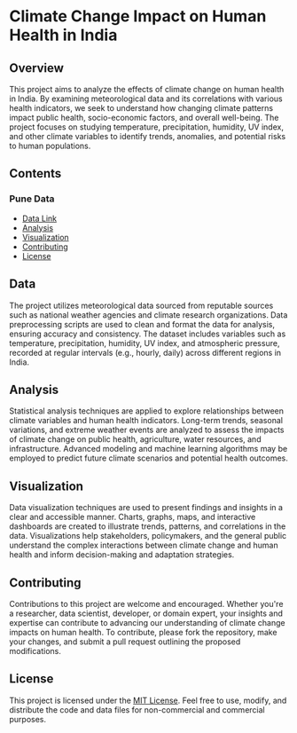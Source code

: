 # Climate Change Impact on Human Health in India

## Overview

This project aims to analyze the effects of climate change on human health in India. By examining meteorological data and its correlations with various health indicators, we seek to understand how changing climate patterns impact public health, socio-economic factors, and overall well-being. The project focuses on studying temperature, precipitation, humidity, UV index, and other climate variables to identify trends, anomalies, and potential risks to human populations.

## Contents

### Pune Data
- [Data Link](https://www.kaggle.com/code/dipakdeshmukh/pune-weather-data/input)
- [Analysis](#analysis)
- [Visualization](#visualization)
- [Contributing](#contributing)
- [License](#license)

## Data

The project utilizes meteorological data sourced from reputable sources such as national weather agencies and climate research organizations. Data preprocessing scripts are used to clean and format the data for analysis, ensuring accuracy and consistency. The dataset includes variables such as temperature, precipitation, humidity, UV index, and atmospheric pressure, recorded at regular intervals (e.g., hourly, daily) across different regions in India.

## Analysis

Statistical analysis techniques are applied to explore relationships between climate variables and human health indicators. Long-term trends, seasonal variations, and extreme weather events are analyzed to assess the impacts of climate change on public health, agriculture, water resources, and infrastructure. Advanced modeling and machine learning algorithms may be employed to predict future climate scenarios and potential health outcomes.

## Visualization

Data visualization techniques are used to present findings and insights in a clear and accessible manner. Charts, graphs, maps, and interactive dashboards are created to illustrate trends, patterns, and correlations in the data. Visualizations help stakeholders, policymakers, and the general public understand the complex interactions between climate change and human health and inform decision-making and adaptation strategies.

## Contributing

Contributions to this project are welcome and encouraged. Whether you're a researcher, data scientist, developer, or domain expert, your insights and expertise can contribute to advancing our understanding of climate change impacts on human health. To contribute, please fork the repository, make your changes, and submit a pull request outlining the proposed modifications.

## License

This project is licensed under the [MIT License](LICENSE). Feel free to use, modify, and distribute the code and data files for non-commercial and commercial purposes.
